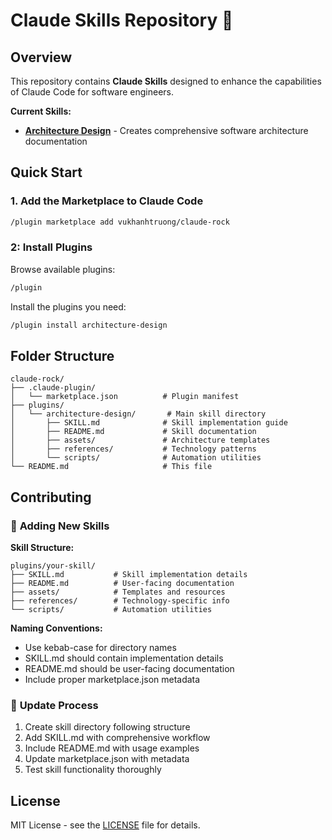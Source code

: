 # Claude Skills Repository 🚀

## Overview

This repository contains **Claude Skills** designed to enhance the capabilities of Claude Code for software engineers.

**Current Skills:**

- [**Architecture Design**](/plugins/architecture-design/README.md) - Creates comprehensive software architecture documentation

## Quick Start

### 1. Add the Marketplace to Claude Code

```bash
/plugin marketplace add vukhanhtruong/claude-rock
```

### 2: Install Plugins

Browse available plugins:

```bash
/plugin
```

Install the plugins you need:

```bash
/plugin install architecture-design

```

## Folder Structure

```
claude-rock/
├── .claude-plugin/
│   └── marketplace.json          # Plugin manifest
├── plugins/
│   └── architecture-design/       # Main skill directory
│       ├── SKILL.md              # Skill implementation guide
│       ├── README.md             # Skill documentation
│       ├── assets/               # Architecture templates
│       ├── references/           # Technology patterns
│       └── scripts/              # Automation utilities
└── README.md                     # This file
```

## Contributing

### 🚀 **Adding New Skills**

**Skill Structure:**

```
plugins/your-skill/
├── SKILL.md           # Skill implementation details
├── README.md          # User-facing documentation
├── assets/            # Templates and resources
├── references/        # Technology-specific info
└── scripts/           # Automation utilities
```

**Naming Conventions:**

- Use kebab-case for directory names
- SKILL.md should contain implementation details
- README.md should be user-facing documentation
- Include proper marketplace.json metadata

### 📝 **Update Process**

1. Create skill directory following structure
2. Add SKILL.md with comprehensive workflow
3. Include README.md with usage examples
4. Update marketplace.json with metadata
5. Test skill functionality thoroughly

## License

MIT License - see the [LICENSE](./LICENSE.md) file for details.
